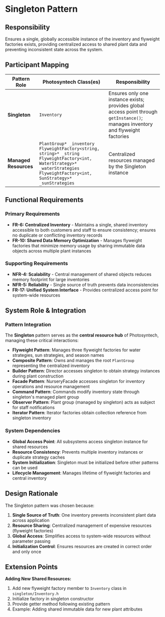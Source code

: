 # Singleton Pattern

## Responsibility
Ensures a single, globally accessible instance of the inventory and flyweight factories exists, providing centralized access to shared plant data and preventing inconsistent state across the system.

## Participant Mapping

| Pattern Role | Photosyntech Class(es) | Responsibility |
|--------------|------------------------|----------------|
| **Singleton** | `Inventory` | Ensures only one instance exists; provides global access point through `getInstance()`; manages inventory and flyweight factories |
| **Managed Resources** | `PlantGroup* _inventory`<br>`FlyweightFactory<string, string>* _string`<br>`FlyweightFactory<int, WaterStrategy>* _waterStrategies`<br>`FlyweightFactory<int, SunStrategy>* _sunStrategies` | Centralized resources managed by the Singleton instance |

## Functional Requirements

### Primary Requirements
- **FR-6: Centralized Inventory** - Maintains a single, shared inventory accessible to both customers and staff to ensure consistency; ensures no duplicate or conflicting inventory records
- **FR-10: Shared Data Memory Optimization** - Manages flyweight factories that minimize memory usage by sharing immutable data objects across multiple plant instances

### Supporting Requirements
- **NFR-4: Scalability** - Central management of shared objects reduces memory footprint for large inventories
- **NFR-5: Reliability** - Single source of truth prevents data inconsistencies
- **FR-17: Unified System Interface** - Provides centralized access point for system-wide resources

## System Role & Integration

### Pattern Integration
The **Singleton** pattern serves as the **central resource hub** of Photosyntech, managing these critical interactions:

- **Flyweight Pattern**: Manages three flyweight factories for water strategies, sun strategies, and season names
- **Composite Pattern**: Owns and manages the root `PlantGroup` representing the centralized inventory
- **Builder Pattern**: Director accesses singleton to obtain strategy instances during plant construction
- **Facade Pattern**: NurseryFacade accesses singleton for inventory operations and resource management
- **Command Pattern**: Commands modify inventory state through singleton's managed plant group
- **Observer Pattern**: Plant group (managed by singleton) acts as subject for staff notifications
- **Iterator Pattern**: Iterator factories obtain collection reference from singleton inventory

### System Dependencies
- **Global Access Point**: All subsystems access singleton instance for shared resources
- **Resource Consistency**: Prevents multiple inventory instances or duplicate strategy caches
- **System Initialization**: Singleton must be initialized before other patterns can be used
- **Lifecycle Management**: Manages lifetime of flyweight factories and central inventory

## Design Rationale

The Singleton pattern was chosen because:
1. **Single Source of Truth**: One inventory prevents inconsistent plant data across application
2. **Resource Sharing**: Centralized management of expensive resources (flyweight factories)
3. **Global Access**: Simplifies access to system-wide resources without parameter passing
4. **Initialization Control**: Ensures resources are created in correct order and only once

## Extension Points

**Adding New Shared Resources:**
1. Add new flyweight factory member to `Inventory` class in `singleton/Inventory.h`
2. Initialize factory in singleton constructor
3. Provide getter method following existing pattern
4. Example: Adding shared immutable data for new plant attributes
